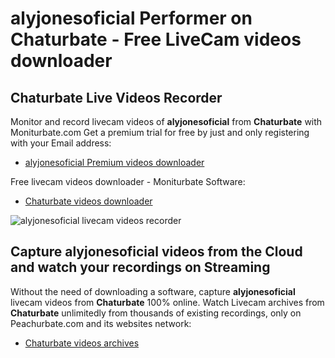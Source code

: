 # alyjonesoficial Performer on Chaturbate - Free LiveCam videos downloader

## Chaturbate Live Videos Recorder

Monitor and record livecam videos of **alyjonesoficial** from **Chaturbate** with Moniturbate.com
Get a premium trial for free by just and only registering with your Email address:
* [alyjonesoficial Premium videos downloader](https://moniturbate.com/request-demo-licence-key.html)

Free livecam videos downloader - Moniturbate Software:
* [Chaturbate videos downloader](https://moniturbate.com/moniturbate-download-software.html)

![alyjonesoficial livecam videos recorder](https://peachurnet.com/templates/moniturbate-software.png)


## Capture alyjonesoficial videos from the Cloud and watch your recordings on Streaming

Without the need of downloading a software, capture **alyjonesoficial** livecam videos from **Chaturbate** 100% online.
Watch Livecam archives from **Chaturbate** unlimitedly from thousands of existing recordings, only on Peachurbate.com and its websites network:
* [Chaturbate videos archives](https://peachurnet.com/)